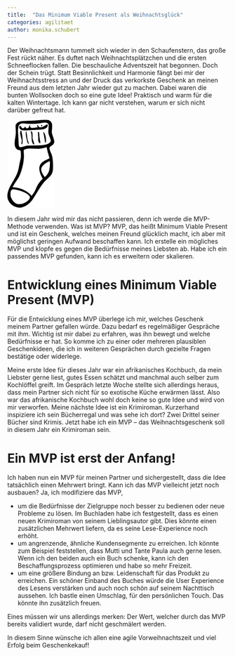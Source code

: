 ```yaml
---
title:  "Das Minimum Viable Present als Weihnachtsglück"
categories: agilitaet
author: monika.schubert
---
```


Der Weihnachtsmann tummelt sich wieder in den Schaufenstern, das große Fest rückt näher. Es duftet nach Weihnachtsplätzchen und die ersten Schneeflocken fallen. Die beschauliche Adventszeit hat begonnen. Doch der Schein trügt. Statt Besinnlichkeit und Harmonie fängt bei mir der Weihnachtsstress an und der Druck das verkorkste Geschenk an meinen Freund aus dem letzten Jahr wieder gut zu machen. Dabei waren die bunten Wollsocken doch so eine gute Idee! Praktisch und warm für die kalten Wintertage. Ich kann gar nicht verstehen, warum er sich nicht darüber gefreut hat.

![Die Wollsocke aus dem letzten Jahr](/img/posts/2016-12-02/socke.png)

In diesem Jahr wird mir das nicht passieren, denn ich werde die MVP-Methode verwenden. Was ist MVP? MVP, das heißt Minimum Viable Present und ist ein Geschenk, welches meinen Freund glücklich macht, ich aber mit möglichst geringen Aufwand beschaffen kann. Ich erstelle ein mögliches MVP und klopfe es gegen die Bedürfnisse meines Liebsten ab. Habe ich ein passendes MVP gefunden, kann ich es erweitern oder skalieren.

# Entwicklung eines Minimum Viable Present (MVP)

Für die Entwicklung eines MVP überlege ich mir, welches Geschenk meinem Partner gefallen würde. Dazu bedarf es regelmäßiger Gespräche mit ihm. Wichtig ist mir dabei zu erfahren, was ihn bewegt und welche Bedürfnisse er hat. So komme ich zu einer oder mehreren plausiblen Geschenkideen, die ich in weiteren Gesprächen durch gezielte Fragen bestätige oder widerlege. 

Meine erste Idee für dieses Jahr war ein afrikanisches Kochbuch, da mein Liebster gerne liest, gutes Essen schätzt und manchmal auch selber zum Kochlöffel greift. Im Gespräch letzte Woche stellte sich allerdings heraus, dass mein Partner sich nicht für so exotische Küche erwärmen lässt. Also war das afrikanische Kochbuch wohl doch keine so gute Idee und wird von mir verworfen. Meine nächste Idee ist ein Krimiroman. Kurzerhand inspiziere ich sein Bücherregal und was sehe ich dort? Zwei Drittel seiner Bücher sind Krimis. Jetzt habe ich ein MVP – das Weihnachtsgeschenk soll in diesem Jahr ein Krimiroman sein. 

# Ein MVP ist erst der Anfang!

Ich haben nun ein MVP für meinen Partner und sichergestellt, dass die Idee tatsächlich einen Mehrwert bringt. Kann ich das MVP vielleicht jetzt noch ausbauen? Ja, ich modifiziere das MVP, 

* um die Bedürfnisse der Zielgruppe noch besser zu bedienen oder neue Probleme zu lösen. Im Buchladen habe ich festgestellt, dass es einen neuen Krimiroman von seinem Lieblingsautor gibt. Dies könnte einen zusätzlichen Mehrwert liefern, da es seine Lese-Experience noch erhöht.
* um angrenzende, ähnliche Kundensegmente zu erreichen. Ich könnte zum Beispiel feststellen, dass Mutti und Tante Paula auch gerne lesen. Wenn ich den beiden auch ein Buch schenke, kann ich den Beschaffungsprozess optimieren und habe so mehr Freizeit.
* um eine größere Bindung an bzw. Leidenschaft für das Produkt zu erreichen. Ein schöner Einband des Buches würde die User Experience des Lesens verstärken und auch noch schön auf seinem Nachttisch aussehen. Ich bastle einen Umschlag, für den persönlichen Touch. Das könnte ihn zusätzlich freuen.

Eines müssen wir uns allerdings merken: Der Wert, welcher durch das MVP bereits validiert wurde, darf nicht geschmälert werden.

In diesem Sinne wünsche ich allen eine agile Vorweihnachtszeit und viel Erfolg beim Geschenkekauf!
